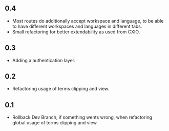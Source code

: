 ## 0.4
* Most routes do additionally accept workspace and language, to be able to have different workspaces and languages
in different tabs.
* Small refactoring for better extendability as used from CXIO.
## 0.3
* Adding a authentication layer.
## 0.2
* Refactoring usage of terms clipping and view.
## 0.1
* Rollback Dev Branch, if something wents wrong, when refactoring global usage of terms clipping and view.
